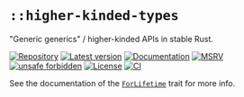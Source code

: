 # `::higher-kinded-types`

"Generic generics" / higher-kinded APIs in stable Rust.

[![Repository](https://img.shields.io/badge/repository-GitHub-brightgreen.svg)](
https://github.com/danielhenrymantilla/higher-kinded-types.rs)
[![Latest version](https://img.shields.io/crates/v/higher-kinded-types.svg)](
https://crates.io/crates/higher-kinded-types)
[![Documentation](https://docs.rs/higher-kinded-types/badge.svg)](
https://docs.rs/higher-kinded-types)
[![MSRV](https://img.shields.io/badge/MSRV-1.79.0-white)](
https://gist.github.com/danielhenrymantilla/8e5b721b3929084562f8f65668920c33)
[![unsafe forbidden](https://img.shields.io/badge/unsafe-forbidden-success.svg)](
https://github.com/rust-secure-code/safety-dance/)
[![License](https://img.shields.io/crates/l/higher-kinded-types.svg)](
https://github.com/danielhenrymantilla/higher-kinded-types.rs/blob/master/LICENSE-ZLIB)
[![CI](https://github.com/danielhenrymantilla/higher-kinded-types.rs/workflows/CI/badge.svg)](
https://github.com/danielhenrymantilla/higher-kinded-types.rs/actions)

See the documentation of the <code>[ForLifetime]</code> trait for more info.

[ForLifetime]: https://docs.rs/higher-kinded-types/0.3.0-rc1/higher-kinded-types/trait.ForLifetime.html

<!-- Templated by `cargo-generate` using https://github.com/danielhenrymantilla/proc-macro-template -->
